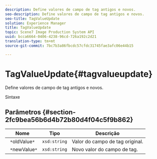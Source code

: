 ```yaml
---
description: Define valores de campo de tag antigos e novos.
seo-description: Define valores de campo de tag antigos e novos.
seo-title: TagValueUpdate
solution: Experience Manager
title: TagValueUpdate
topic: Scene7 Image Production System API
uuid: bcca6664-0406-4238-96cd-726a192c2d21
translation-type: tm+mt
source-git-commit: 7bc7b3a86fbcdc57cfdc31745fae3afc06e44b15

---
```



# TagValueUpdate{#tagvalueupdate}

Define valores de campo de tag antigos e novos.

Sintaxe

## Parâmetros {#section-2fc9bea56b6d4b72b80d4f04c5f9b862}

| Nome | Tipo | Descrição |
|---|---|---|
| ` *`oldValue`*` | `xsd:string` | Valor do campo de tag original. |
| ` *`newValue`*` | `xsd:string` | Novo valor do campo de tag. |

